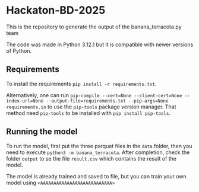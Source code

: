 # Hackaton-BD-2025

This is the repository to generate the output of the banana_terracota.py team

The code was made in Python 3.12.1 but it is compatible with newer versions of Python.

## Requirements

To install the requirements `pip install -r requirements.txt`.

Alternatively, one can run `pip-compile --cert=None --client-cert=None --index-url=None --output-file=requirements.txt --pip-args=None requirements.in` to use the `pip-tools` package version manager. That method need `pip-tools` to be installed with `pip install pip-tools`.

## Running the model

To run the model, first put the three parquet files in the `data` folder, then you need to execute `python3 -m banana_terracota`. After completion, check the folder `output` to se the file `result.csv` which contains the result of the model. 

The model is already trained and saved to file, but you can train your own model using `<AAAAAAAAAAAAAAAAAAAAAAAAAAA>`